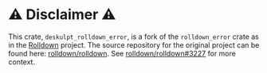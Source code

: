 # ⚠️ Disclaimer ⚠️

This crate, `deskulpt_rolldown_error`, is a fork of the `rolldown_error` crate as in the [Rolldown](https://rolldown.rs/) project. The source repository for the original project can be found here: [rolldown/rolldown](https://github.com/rolldown/rolldown/). See [rolldown/rolldown#3227](https://github.com/rolldown/rolldown/issues/3227) for more context.
